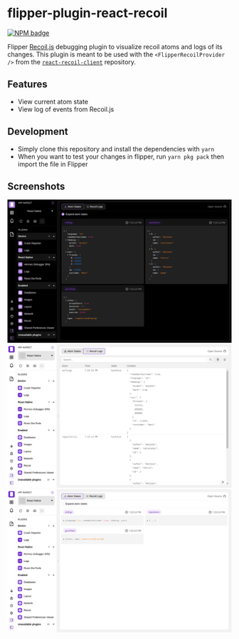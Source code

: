 # flipper-plugin-react-recoil

[![NPM badge](https://img.shields.io/npm/v/flipper-plugin-react-recoil)](https://www.npmjs.com/package/flipper-plugin-react-recoil)

Flipper [Recoil.js](https://recoiljs.org/) debugging plugin to visualize recoil atoms and logs of its changes. This plugin is meant to be used with the `<FlipperRecoilProvider />` from the [`react-recoil-client`](https://github.com/BenJeau/react-recoil-client) repository.

## Features

* View current atom state
* View log of events from Recoil.js

## Development

* Simply clone this repository and install the dependencies with `yarn`
* When you want to test your changes in flipper, run `yarn pkg pack` then import the file in Flipper

## Screenshots

![Atom States Dark](assets/screenshot-atom-states-dark.png)
![Recoil Logs Light](assets/screenshot-recoil-logs-light.png)
![Atom States Light](assets/screenshot-atom-states-light.png)